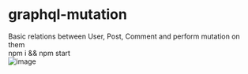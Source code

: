 # graphql-mutation
Basic relations between User, Post, Comment and perform mutation on them
<br/>
npm i && npm start
<br/>
![image](https://user-images.githubusercontent.com/26332421/65322943-ef3a5e00-dbc9-11e9-8672-cb34b901e28a.png)
